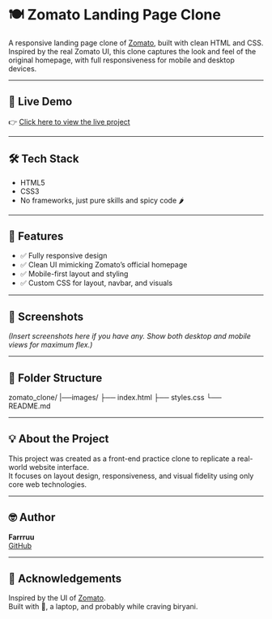 # 🍽️ Zomato Landing Page Clone

A responsive landing page clone of [Zomato](https://www.zomato.com/), built with clean HTML and CSS.  
Inspired by the real Zomato UI, this clone captures the look and feel of the original homepage, with full responsiveness for mobile and desktop devices.

---

## 🚀 Live Demo

👉 [Click here to view the live project](https://farrruu21.github.io/zomato_clone/)

---

## 🛠️ Tech Stack

- HTML5  
- CSS3  
- No frameworks, just pure skills and spicy code 🌶️

---

## 🎯 Features

- ✅ Fully responsive design
- ✅ Clean UI mimicking Zomato’s official homepage
- ✅ Mobile-first layout and styling
- ✅ Custom CSS for layout, navbar, and visuals

---

## 📸 Screenshots

*(Insert screenshots here if you have any. Show both desktop and mobile views for maximum flex.)*

---

## 📁 Folder Structure

zomato_clone/
|──images/
├── index.html
├── styles.css
└── README.md


---

## 💡 About the Project

This project was created as a front-end practice clone to replicate a real-world website interface.  
It focuses on layout design, responsiveness, and visual fidelity using only core web technologies.

---

## 🤓 Author

**Farrruu**  
[GitHub](https://github.com/farrruu21)

---

## 🙌 Acknowledgements

Inspired by the UI of [Zomato](https://www.zomato.com/).  
Built with 💖, a laptop, and probably while craving biryani.
